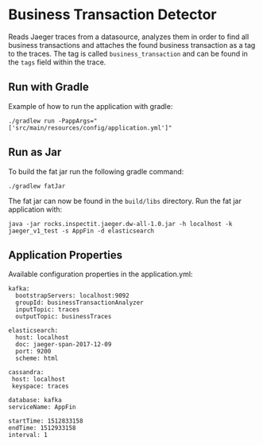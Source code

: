 # Business Transaction Detector

Reads Jaeger traces from a datasource, analyzes them in order to find all business transactions and attaches the found 
business transaction as a tag to the traces. 
The tag is called `business_transaction` and can be found in the `tags` field within the trace.

## Run with Gradle 
Example of how to run the application with gradle:

`./gradlew run -PappArgs="['src/main/resources/config/application.yml']"`

## Run as Jar

To build the fat jar run the following gradle command:

`./gradlew fatJar `

The fat jar can now be found in the `build/libs` directory.
Run the fat jar application with:

`java -jar rocks.inspectit.jaeger.dw-all-1.0.jar -h localhost -k jaeger_v1_test -s AppFin -d elasticsearch`

## Application Properties

Available configuration properties in the application.yml:
```
kafka:
  bootstrapServers: localhost:9092
  groupId: businessTransactionAnalyzer
  inputTopic: traces
  outputTopic: businessTraces

elasticsearch:
  host: localhost
  doc: jaeger-span-2017-12-09
  port: 9200
  scheme: html

cassandra:
 host: localhost
 keyspace: traces

database: kafka
serviceName: AppFin

startTime: 1512833158
endTime: 1512933158
interval: 1
```